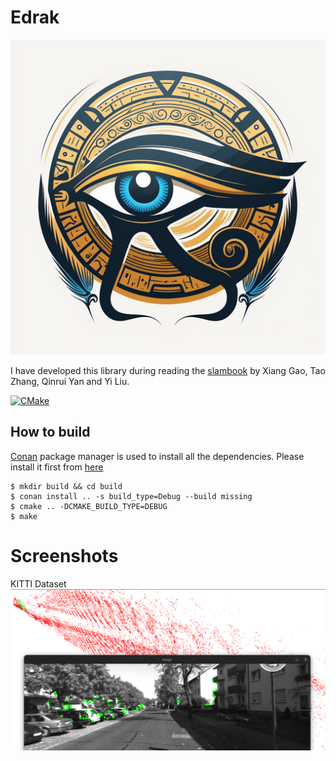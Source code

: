 # Edrak
![logo](docs/Logo.png)

I have developed this library during reading the [slambook](https://github.com/gaoxiang12/slambook-en)
  by Xiang Gao, Tao Zhang, Qinrui Yan and Yi Liu.

[![CMake](https://github.com/HemaZ/Edrak/actions/workflows/conan.yml/badge.svg)](https://github.com/HemaZ/Edrak/actions/workflows/conan.yml)


## How to build

[Conan](https://conan.io/) package manager is used to install all the dependencies. Please install it first from [here](https://conan.io/downloads.html)

```console
$ mkdir build && cd build
$ conan install .. -s build_type=Debug --build missing
$ cmake .. -DCMAKE_BUILD_TYPE=DEBUG
$ make
```

# Screenshots 
KITTI Dataset 
![KITTI-VO](media/kitti-vo.png)